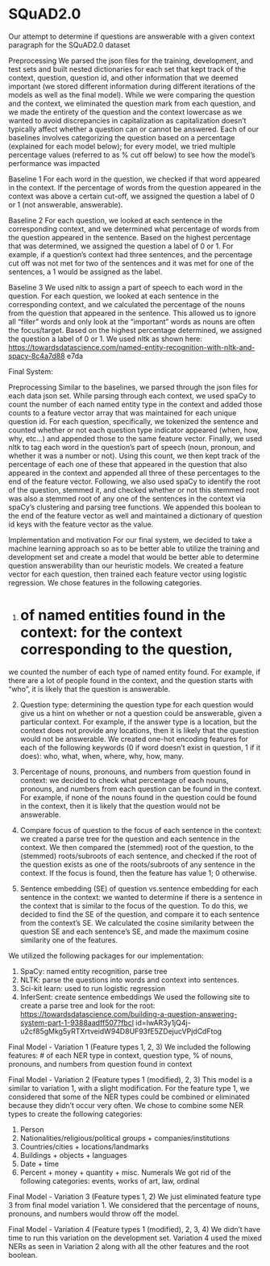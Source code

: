 # SQuAD2.0
Our attempt to determine if questions are answerable with a given context paragraph for the SQuAD2.0 dataset

Preprocessing
We parsed the json files for the training, development, and test sets and built nested
dictionaries for each set that kept track of the context, question, question id, and other
information that we deemed important (we stored different information during different
iterations of the models as well as the final model). While we were comparing the question and
the context, we eliminated the question mark from each question, and we made the entirety of the
question and the context lowercase as we wanted to avoid discrepancies in capitalization as
capitalization doesn’t typically affect whether a question can or cannot be answered. Each of our
baselines involves categorizing the question based on a percentage (explained for each model
below); for every model, we tried multiple percentage values (referred to as % cut off below) to
see how the model’s performance was impacted

Baseline 1
For each word in the question, we checked if that word appeared in the context. If the
percentage of words from the question appeared in the context was above a certain
cut-off, we assigned the question a label of 0 or 1 (not answerable, answerable).

Baseline 2
For each question, we looked at each sentence in the corresponding context, and we
determined what percentage of words from the question appeared in the sentence. Based
on the highest percentage that was determined, we assigned the question a label of 0 or 1.
For example, if a question’s context had three sentences, and the percentage cut off was
not met for two of the sentences and it was met for one of the sentences, a 1 would be
assigned as the label.

Baseline 3
We used nltk to assign a part of speech to each word in the question. For each question,
we looked at each sentence in the corresponding context, and we calculated the
percentage of the nouns from the question that appeared in the sentence. This allowed us
to ignore all “filler” words and only look at the “important” words as nouns are often the
focus/target. Based on the highest percentage determined, we assigned the question a
label of 0 or 1. We used nltk as shown here:
https://towardsdatascience.com/named-entity-recognition-with-nltk-and-spacy-8c4a7d88
e7da

Final System:

Preprocessing
Similar to the baselines, we parsed through the json files for each data json set. While
parsing through each context, we used spaCy to count the number of each named entity type in
the context and added those counts to a feature vector array that was maintained for each unique
question id. For each question, specifically, we tokenized the sentence and counted whether or
not each question type indicator appeared (when, how, why, etc…) and appended those to the
same feature vector. Finally, we used nltk to tag each word in the question’s part of speech
(noun, pronoun, and whether it was a number or not). Using this count, we then kept track of the
percentage of each one of these that appeared in the question that also appeared in the context
and appended all three of these percentages to the end of the feature vector.
Following, we also used spaCy to identify the root of the question, stemmed it, and
checked whether or not this stemmed root was also a stemmed root of any one of the sentences in
the context via spaCy’s clustering and parsing tree functions. We appended this boolean to the
end of the feature vector as well and maintained a dictionary of question id keys with the feature
vector as the value.

Implementation and motivation
For our final system, we decided to take a machine learning approach so as to be better able to
utilize the training and development set and create a model that would be better able to determine
question answerability than our heuristic models. We created a feature vector for each question,
then trained each feature vector using logistic regression. We chose features in the following
categories.

1. # of named entities found in the context: for the context corresponding to the question,
we counted the number of each type of named entity found. For example, if there are a lot
of people found in the context, and the question starts with “who”, it is likely that the
question is answerable.

2. Question type: determining the question type for each question would give us a hint on
whether or not a question could be answerable, given a particular context. For example, if
the answer type is a location, but the context does not provide any locations, then it is
likely that the question would not be answerable. We created one-hot encoding features
for each of the following keywords (0 if word doesn’t exist in question, 1 if it does): who,
what, when, where, why, how, many.

3. Percentage of nouns, pronouns, and numbers from question found in context: we
decided to check what percentage of each nouns, pronouns, and numbers from each
question can be found in the context. For example, if none of the nouns found in the
question could be found in the context, then it is likely that the question would not be
answerable.

4. Compare focus of question to the focus of each sentence in the context: we created a
parse tree for the question and each sentence in the context. We then compared the
(stemmed) root of the question, to the (stemmed) roots/subroots of each sentence, and
checked if the root of the question exists as one of the roots/subroots of any sentence in
the context. If the focus is found, then the feature has value 1; 0 otherwise.

5. Sentence embedding (SE) of question vs.sentence embedding for each sentence in
the context: we wanted to determine if there is a sentence in the context that is similar to
the focus of the question. To do this, we decided to find the SE of the question, and
compare it to each sentence from the context’s SE. We calculated the cosine similarity
between the question SE and each sentence’s SE, and made the maximum cosine
similarity one of the features.

We utilized the following packages for our implementation:
1. SpaCy: named entity recognition, parse tree
2. NLTK: parse the questions into words and context into sentences.
3. Sci-kit learn: used to run logistic regression
4. InferSent: create sentence embeddings
We used the following site to create a parse tree and look for the root:
https://towardsdatascience.com/building-a-question-answering-system-part-1-9388aadff507?fbcl
id=IwAR3y1jQ4j-u2cf85gMkg5yRTXrtveidW94D8UF93fE5ZDejucVPjdCdFtog

Final Model - Variation 1 (Feature types 1, 2, 3)
We included the following features: # of each NER type in context, question type, % of
nouns, pronouns, and numbers from question found in context

Final Model - Variation 2 (Feature types 1 (modified), 2, 3)
This model is a similar to variation 1, with a slight modification. For the feature type 1,
we considered that some of the NER types could be combined or eliminated because they
didn’t occur very often.
We chose to combine some NER types to create the following categories:
1) Person
2) Nationalities/religious/political groups + companies/institutions
3) Countries/cities + locations/landmarks
4) Buildings + objects + languages
5) Date + time
6) Percent + money + quantity + misc. Numerals
We got rid of the following categories: events, works of art, law, ordinal

Final Model - Variation 3 (Feature types 1, 2)
We just eliminated feature type 3 from final model variation 1. We considered that the
percentage of nouns, pronouns, and numbers would throw off the model.

Final Model - Variation 4 (Feature types 1 (modified), 2, 3, 4)
We didn’t have time to run this variation on the development set. Variation 4 used the
mixed NERs as seen in Variation 2 along with all the other features and the root boolean.




